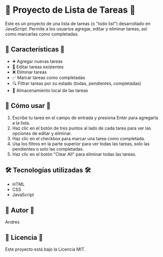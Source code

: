 # 📝 Proyecto de Lista de Tareas 📝

Este es un proyecto de una lista de tareas (o "todo list") desarrollado en JavaScript. Permite a los usuarios agregar, editar y eliminar tareas, así como marcarlas como completadas.

## 🌟 Características 🌟

- ➕ Agregar nuevas tareas
- 📝 Editar tareas existentes
- ❌ Eliminar tareas
- ✅ Marcar tareas como completadas
- 🔍 Filtrar tareas por su estado (todas, pendientes, completadas)
- 💾 Almacenamiento local de las tareas

## 🚀 Cómo usar 🚀

1. Escribe tu tarea en el campo de entrada y presiona Enter para agregarla a la lista.
2. Haz clic en el botón de tres puntos al lado de cada tarea para ver las opciones de editar y eliminar.
3. Haz clic en el checkbox para marcar una tarea como completada.
4. Usa los filtros en la parte superior para ver todas las tareas, solo las pendientes o solo las completadas.
5. Haz clic en el botón "Clear All" para eliminar todas las tareas.

## 🛠️ Tecnologías utilizadas 🛠️

- HTML
- CSS
- JavaScript

## 👤 Autor 👤

Andres 

## 📜 Licencia 📜

Este proyecto está bajo la Licencia MIT.
